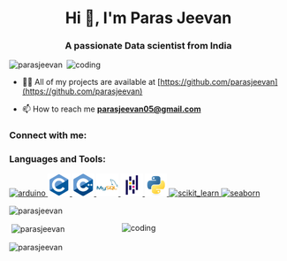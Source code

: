 
<h1 align="center">Hi 👋, I'm Paras Jeevan</h1>
<h3 align="center">A passionate Data scientist from India</h3>
<img align="right" alt="coding" width="400" src="https://blog.drumup.io/wp-content/uploads/2018/02/source.gif">


<p align="left"> <img src="https://komarev.com/ghpvc/?username=parasjeevan&label=Profile%20views&color=0e75b6&style=flat" alt="parasjeevan" /> </p>

- 👨‍💻 All of my projects are available at [https://github.com/parasjeevan](https://github.com/parasjeevan)

- 📫 How to reach me **parasjeevan05@gmail.com**

<h3 align="left">Connect with me:</h3>
<p align="left">
</p>

<h3 align="left">Languages and Tools:</h3>

<p align="left">
<a href="https://www.arduino.cc/" target="_blank" rel="noreferrer"> <img src="https://cdn.worldvectorlogo.com/logos/arduino-1.svg" alt="arduino" width="40" height="40"/> </a>
<a href="https://www.cprogramming.com/" target="_blank" rel="noreferrer"> <img src="https://raw.githubusercontent.com/devicons/devicon/master/icons/c/c-original.svg" alt="c" width="40" height="40"/> </a> 
<a href="https://www.w3schools.com/cpp/" target="_blank" rel="noreferrer"> <img src="https://raw.githubusercontent.com/devicons/devicon/master/icons/cplusplus/cplusplus-original.svg" alt="cplusplus" width="40" height="40"/> </a>
<a href="https://www.mysql.com/" target="_blank" rel="noreferrer"> <img src="https://raw.githubusercontent.com/devicons/devicon/master/icons/mysql/mysql-original-wordmark.svg" alt="mysql" width="40" height="40"/> </a> 
<a href="https://pandas.pydata.org/" target="_blank" rel="noreferrer"> <img src="https://raw.githubusercontent.com/devicons/devicon/2ae2a900d2f041da66e950e4d48052658d850630/icons/pandas/pandas-original.svg" alt="pandas" width="40" height="40"/> </a> 
<a href="https://www.python.org" target="_blank" rel="noreferrer"> <img src="https://raw.githubusercontent.com/devicons/devicon/master/icons/python/python-original.svg" alt="python" width="40" height="40"/> </a>
<a href="https://scikit-learn.org/" target="_blank" rel="noreferrer"> <img src="https://upload.wikimedia.org/wikipedia/commons/0/05/Scikit_learn_logo_small.svg" alt="scikit_learn" width="40" height="40"/> </a> 
<a href="https://seaborn.pydata.org/" target="_blank" rel="noreferrer"> <img src="https://seaborn.pydata.org/_images/logo-mark-lightbg.svg" alt="seaborn" width="40" height="40"/> </a> 
</p>

<p><img align="center" src="https://github-readme-stats.vercel.app/api/top-langs?username=parasjeevan&show_icons=true&locale=en&layout=compact" alt="parasjeevan" /></p><img align="right" alt="coding" width="300" src="https://24.media.tumblr.com/03c9505cfe9473d13619cd18a98d90e5/tumblr_n3xetmlDS41qav3uso1_500.gif">
<p>&nbsp;<img align="center" src="https://github-readme-stats.vercel.app/api?username=parasjeevan&show_icons=true&locale=en" alt="parasjeevan" />
</p>
<p><img align="center" src="https://github-readme-streak-stats.herokuapp.com/?user=parasjeevan&" alt="parasjeevan" />
</p>


